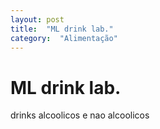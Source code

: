 ```yaml
---
layout: post
title:  "ML drink lab."
category:  "Alimentação"
---
```


# ML drink lab.

drinks alcoolicos e nao alcoolicos 
